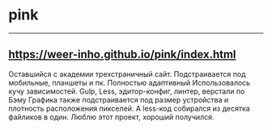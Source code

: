 # pink
---
https://weer-inho.github.io/pink/index.html
---
Оставшийся с академии трехстраничный сайт. Подстраивается под мобильные, планшеты и пк. Полностью адаптивный
Использовалось кучу зависимостей. Gulp, Less, эдитор-конфиг, линтер, верстали по Бэму
Графика также подстраивается под размер устройства и плотность расположения пикселей. 
А less-код собирался из десятка файликов в один. Люблю этот проект, хороший получился. 

